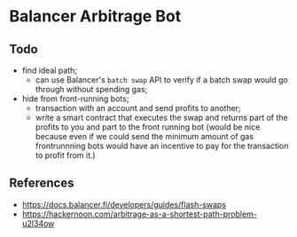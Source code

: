 # Balancer Arbitrage Bot

## Todo

- find ideal path;
  - can use Balancer's `batch swap` API to verify if a batch swap would go through without spending gas;
- hide from front-running bots;
  - transaction with an account and send profits to another;
  - write a smart contract that executes the swap and returns part of the profits to you and part to the front running bot (would be nice because even if we could send the minimum amount of gas frontrunnning bots would have an incentive to pay for the transaction to profit from it.)

## References

- https://docs.balancer.fi/developers/guides/flash-swaps
- https://hackernoon.com/arbitrage-as-a-shortest-path-problem-u2l34ow
